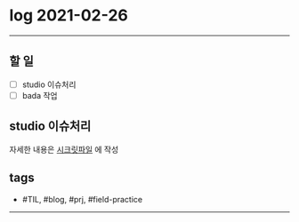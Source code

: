 # log 2021-02-26

--------------------------

## 할 일

- [ ] studio 이슈처리
- [ ] bada 작업

## studio 이슈처리

자세한 내용은 [시크릿파일](./2021-02-26-mobigen-p.md) 에 작성




## tags
- \#TIL, \#blog, \#prj, \#field-practice

--------------------------

